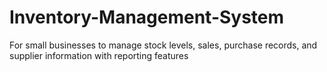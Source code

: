 # Inventory-Management-System
 For small businesses to manage stock levels, sales, purchase records, and supplier information with reporting features
